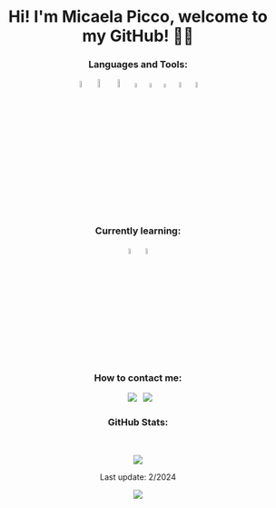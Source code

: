 <h1 align="center"> Hi! I'm Micaela Picco, welcome to my GitHub! 🌱🐄</h1>
<div align="center">  

<h3 align="center">Languages and Tools:</h3>

<div align="center">
  <a  href="https://www.python.org/"><img src="https://cdn4.iconfinder.com/data/icons/logos-and-brands/512/267_Python_logo-512.png" alt="Python" width=5.5%></img></a>
  <a  href="https://www.mysql.com/"><img src="https://www.todopostgresql.com/wp-content/uploads/2021/04/mysql2.png" alt="MySQL" width=6%></img></a>
  <img src="https://upload.wikimedia.org/wikipedia/commons/thumb/6/61/HTML5_logo_and_wordmark.svg/512px-HTML5_logo_and_wordmark.svg.png?20170517184425" alt="HTML5 logo" width=6% heigth=6%></img>
  <img src="https://upload.wikimedia.org/wikipedia/commons/thumb/d/d5/CSS3_logo_and_wordmark.svg/1200px-CSS3_logo_and_wordmark.svg.png" alt="CSS3 logo" width=4.3% heigth=4.3%></img>
  <img src="https://gitlab.schukai.com/uploads/-/system/group/avatar/139/javascript.png" alt="JS logo" width=4.5%></img>
  <a  href="https://svelte.dev/"><img src="https://upload.wikimedia.org/wikipedia/commons/thumb/1/1b/Svelte_Logo.svg/747px-Svelte_Logo.svg.png" alt="Sevelte logo" width=4% heigth=4%></img></a>
  <a  href="https://git-scm.com/"><img src="https://i.pinimg.com/originals/01/e5/00/01e500fca29c045d432b64f285f9c229.png" alt="Git logo" width=5% heigth=5%></img></a>
  <a  href="https://github.com/"><img src="https://cdn-icons-png.flaticon.com/512/919/919847.png" alt="GitHub logo" width=5% heigth=5%></img></a>
</div>

<h3 align="center"> Currently learning: </h3>
<div>
 <a  href="https://es.react.dev/"><img src="https://cdn.freebiesupply.com/logos/large/2x/react-1-logo-png-transparent.png" alt="React logo" width=5% heigth=5%></img></a>
 <a  href="https://nextjs.org/"><img src="https://testrigor.com/wp-content/uploads/2023/04/nextjs-logo-square.png" alt="NextJS logo" width=5% heigth=5%></img></a>
</div>

<h3 align="center"> How to contact me: </h3>

<div align="center">
  
&ensp;[<img src="https://img.shields.io/badge/Gmail-D14836?style=for-the-badge&logo=gmail&logoColor=white" />](mailto:micaelaabril421@gmail.com)
&ensp;[<img src="https://img.shields.io/badge/linkedin-%230077B5.svg?style=for-the-badge&logo=linkedin&logoColor=white" />](https://www.linkedin.com/in/micaela-picco/)
</div>
 
<h3 align="center"> GitHub Stats: </h3>
<br />
<p align="center">

<img align="center" src="https://github-readme-stats.vercel.app/api/top-langs/?username=micaelapicco&theme=material-palenight&hide_border=true&bg_color=00000000&include_all_commits=false&count_private=false&layout=donut" />
<div align="center">Last update: 2/2024 
<div>
</p>
  
 ![](https://komarev.com/ghpvc/?username=micaelapicco&color=77417d&style=plastic)


